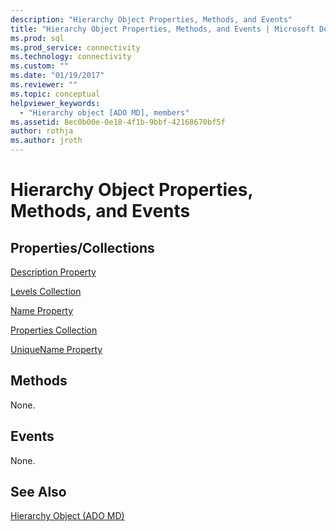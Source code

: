 ```yaml
---
description: "Hierarchy Object Properties, Methods, and Events"
title: "Hierarchy Object Properties, Methods, and Events | Microsoft Docs"
ms.prod: sql
ms.prod_service: connectivity
ms.technology: connectivity
ms.custom: ""
ms.date: "01/19/2017"
ms.reviewer: ""
ms.topic: conceptual
helpviewer_keywords: 
  - "Hierarchy object [ADO MD], members"
ms.assetid: 8ec0b00e-0e18-4f1b-9bbf-42168670bf5f
author: rothja
ms.author: jroth
---
```

# Hierarchy Object Properties, Methods, and Events
## Properties/Collections  
 [Description Property](./description-property-ado-md.md)  
  
 [Levels Collection](./levels-collection-ado-md.md)  
  
 [Name Property](./name-property-ado-md.md)  
  
 [Properties Collection](../ado-api/properties-collection-ado.md)  
  
 [UniqueName Property](./uniquename-property-ado-md.md)  
  
## Methods  
 None.  
  
## Events  
 None.  
  
## See Also  
 [Hierarchy Object (ADO MD)](./hierarchy-object-ado-md.md)
